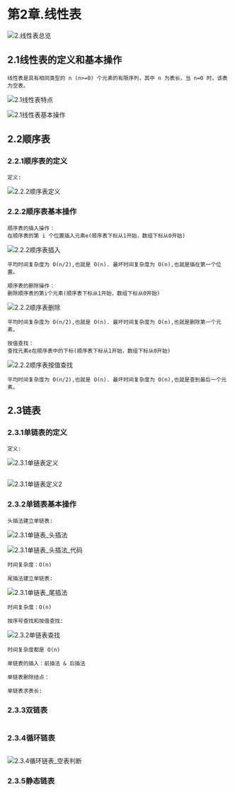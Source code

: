 # 第2章.线性表

![2.线性表总览](数据结构与算法2.0_pic/2.线性表总览.jpg)

## 2.1线性表的定义和基本操作

```
线性表是具有相同类型的 n (n>=0) 个元素的有限序列，其中 n 为表长，当 n=0 时，该表为空表。
```

![2.1线性表特点](数据结构与算法2.0_pic/2.1线性表特点.jpg)

![2.1线性表基本操作](数据结构与算法2.0_pic/2.1线性表基本操作.jpg)

## 2.2顺序表

### 2.2.1顺序表的定义

```
定义:
```

![2.2.2顺序表定义](数据结构与算法2.0_pic/2.2.2顺序表定义.jpg)

### 2.2.2顺序表基本操作

```
顺序表的插入操作：
在顺序表的第 i 个位置插入元素e(顺序表下标从1开始，数组下标从0开始)
```

![2.2.2顺序表插入](数据结构与算法2.0_pic/2.2.2顺序表插入.jpg)

```
平均时间复杂度为 O(n/2),也就是 O(n). 最坏时间复杂度为 O(n),也就是插在第一个位置。
```



```
顺序表的删除操作：
删除顺序表的第i个元素(顺序表下标从1开始，数组下标从0开始)
```

![2.2.2顺序表删除](数据结构与算法2.0_pic/2.2.2顺序表删除.jpg)

```
平均时间复杂度为 O(n/2),也就是 O(n). 最坏时间复杂度为 O(n),也就是删除第一个元素。
```



```
按值查找：
查找元素e在顺序表中的下标(顺序表下标从1开始，数组下标从0开始)
```

![2.2.2顺序表按值查找](数据结构与算法2.0_pic/2.2.2顺序表按值查找.jpg)

```
平均时间复杂度为 O(n/2),也就是 O(n). 最坏时间复杂度为 O(n),也就是查到最后一个元素。
```



## 2.3链表

### 2.3.1单链表的定义

```
定义:
```

![2.3.1单链表定义](数据结构与算法2.0_pic/2.3.1单链表定义.jpg)

```

```

![2.3.1单链表定义2](数据结构与算法2.0_pic/2.3.1单链表定义2.jpg)



### 2.3.2单链表基本操作

```
头插法建立单链表:
```

![2.3.1单链表_头插法](数据结构与算法2.0_pic/2.3.1单链表_头插法.jpg)

![2.3.1单链表_头插法_代码](数据结构与算法2.0_pic/2.3.1单链表_头插法_代码.jpg)

```
时间复杂度：O(n)
```



```
尾插法建立单链表:
```

![2.3.1单链表_尾插法](数据结构与算法2.0_pic/2.3.1单链表_尾插法.jpg)

```
时间复杂度：O(n)
```



```
按序号查找和按值查找:
```

![2.3.2单链表查找](数据结构与算法2.0_pic/2.3.2单链表查找.jpg)

```
时间复杂度都是 O(n)
```



```
单链表的插入：前插法 & 后插法
```

```
单链表删除结点：
```

```
单链表求表长:
```



### 2.3.3双链表

```

```

### 2.3.4循环链表

```

```

![2.3.4循环链表_空表判断](数据结构与算法2.0_pic/2.3.4循环链表_空表判断.jpg)

### 2.3.5静态链表

```

```

